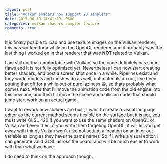 ```yaml
---
layout: post
title: "Vulkan shaders now support 2D samplers"
date: 2017-06-19 14:41:19 -0600
categories: vulkan shaders sampler texture
comments: true
---
```


It is finally posible to load and use texture images on the Vulkan renderer, this has worked for a while on the OpenGL renderer, and it probably was the last thing I worked on in that renderer that was **NOT** related to Vulkan.

I am still not that comfortable with Vulkan, so the code definitely has some flaws and it is not fully optimized yet. Nevertheless I can now start creating better shaders, and post a screen shot once in a while. Pipelines exist and they work, models and meshes do as well, but materials do not, I've been putting that off for a while out of pure laziness :grin:, so thats probably what comes next. After that I'll move the animation code from the old engine into this new one, and then I'll move the scene and collision code, that should jump start work on an actual game.

I want to rework how shaders are built, I want to create a visual language editor as the current method seems flexible on the surface but it is not, you must write GLSL 420 if you want to use the same shaders on OpenGL or Vulkan and even then, if you write them targeting OpenGL, it will let you get away with things Vulkan won't (like not setting a location on an in or out variable as long as they have the same name). So if I write a visual editor, I can generate valid GLSL across the board, and will be much easier to work with than what we have.

I do need to think on the approach though.